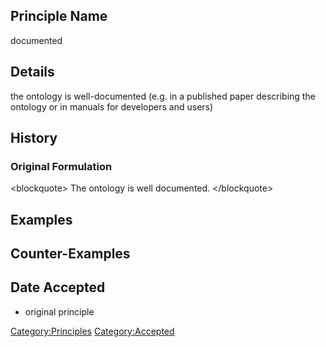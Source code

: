 Principle Name
--------------

documented

Details
-------

the ontology is well-documented (e.g. in a published paper describing
the ontology or in manuals for developers and users)

History
-------

### Original Formulation

\<blockquote\> The ontology is well documented. \</blockquote\>

Examples
--------

Counter-Examples
----------------

Date Accepted
-------------

-   original principle

<Category:Principles> <Category:Accepted>
